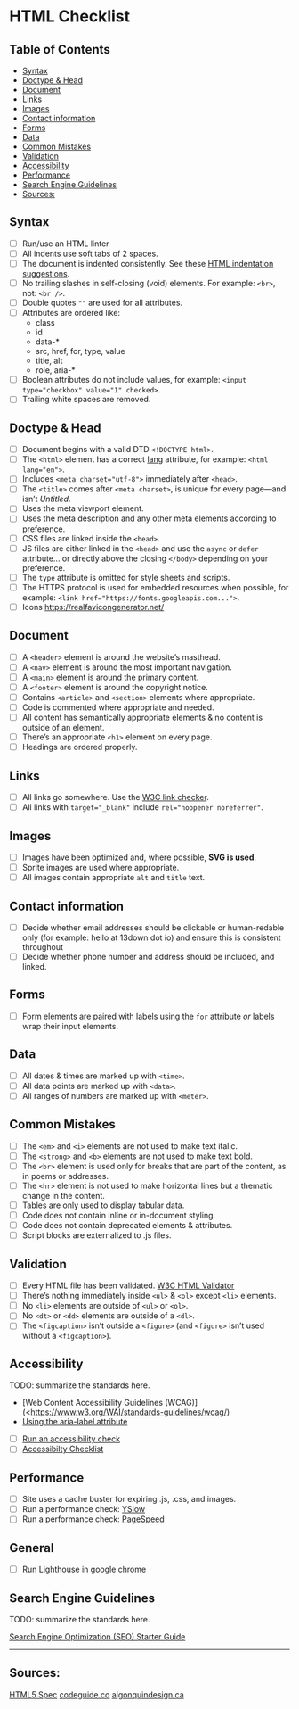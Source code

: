 # HTML Checklist

## Table of Contents

<!-- toc -->

- [Syntax](#syntax)
- [Doctype & Head](#doctype--head)
- [Document](#document)
- [Links](#links)
- [Images](#images)
- [Contact information](#contact-information)
- [Forms](#forms)
- [Data](#data)
- [Common Mistakes](#common-mistakes)
- [Validation](#validation)
- [Accessibility](#accessibility)
- [Performance](#performance)
- [Search Engine Guidelines](#search-engine-guidelines)
- [Sources:](#sources)

<!-- tocstop -->

## Syntax

- [ ] Run/use an HTML linter
- [ ] All indents use soft tabs of 2 spaces.
- [ ] The document is indented consistently. See these [HTML indentation suggestions](https://learn-the-web.algonquindesign.ca/topics/html-indentation/).
- [ ] No trailing slashes in self-closing (void) elements. For example: `<br>`, not: `<br />`.
- [ ] Double quotes `""` are used for all attributes.
- [ ] Attributes are ordered like:
  - class
  - id
  - data-*
  - src, href, for, type, value
  - title, alt
  - role, aria-*
- [ ] Boolean attributes do not include values, for example:
  `<input type="checkbox" value="1" checked>`.
- [ ] Trailing white spaces are removed.

## Doctype & Head

- [ ] Document begins with a valid DTD `<!DOCTYPE html>`.
- [ ] The `<html>` element has a correct [lang](https://www.sitepoint.com/iso-2-letter-language-codes/) attribute, for example: `<html lang="en">`.
- [ ] Includes `<meta charset="utf-8">` immediately after `<head>`.
- [ ] The `<title>` comes after `<meta charset>`, is unique for every page—and isn’t *Untitled*.
- [ ] Uses the meta viewport element.
- [ ] Uses the meta description and any other meta elements according to preference.
- [ ] CSS files are linked inside the `<head>`.
- [ ] JS files are either linked in the `<head>` and use the `async` or `defer` attribute... or directly above the closing `</body>` depending on your preference.
- [ ] The `type` attribute is omitted for style sheets and scripts.
- [ ] The HTTPS protocol is used for embedded resources when possible, for example:
  `<link href="https://fonts.googleapis.com...">`.
- [ ] Icons <https://realfavicongenerator.net/>

## Document

- [ ] A `<header>` element is around the website’s masthead.
- [ ] A `<nav>` element is around the most important navigation.
- [ ] A `<main>` element is around the primary content.
- [ ] A `<footer>` element is around the copyright notice.
- [ ] Contains `<article>` and `<section>` elements where appropriate.
- [ ] Code is commented where appropriate and needed.
- [ ] All content has semantically appropriate elements & no content is outside of an element.
- [ ] There’s an appropriate `<h1>` element on every page.
- [ ] Headings are ordered properly.

## Links

- [ ] All links go somewhere. Use the [W3C link checker](http://validator.w3.org/checklink).
- [ ] All links with `target="_blank"` include `rel="noopener noreferrer"`.

## Images

- [ ] Images have been optimized and, where possible, **SVG is used**.
- [ ] Sprite images are used where appropriate.
- [ ] All images contain appropriate `alt` and `title` text.

## Contact information

- [ ] Decide whether email addresses should be clickable or human-redable only (for example: hello at 13down dot io) and ensure this is consistent throughout
- [ ] Decide whether phone number and address should be included, and linked.

## Forms

- [ ] Form elements are paired with labels using the `for` attribute *or* labels wrap their input elements.

## Data

- [ ] All dates & times are marked up with `<time>`.
- [ ] All data points are marked up with `<data>`.
- [ ] All ranges of numbers are marked up with `<meter>`.

## Common Mistakes

- [ ] The `<em>` and `<i>` elements are not used to make text italic.
- [ ] The `<strong>` and `<b>` elements are not used to make text bold.
- [ ] The `<br>` element is used only for breaks that are part of the content, as in poems or addresses.
- [ ] The `<hr>` element is not used to make horizontal lines but a thematic change in the content.
- [ ] Tables are only used to display tabular data.
- [ ] Code does not contain inline or in-document styling.
- [ ] Code does not contain deprecated elements & attributes.
- [ ] Script blocks are externalized to .js files.

## Validation

- [ ] Every HTML file has been validated. [W3C HTML Validator](http://validator.w3.org/)
- [ ] There’s nothing immediately inside `<ul>` & `<ol>` except `<li>` elements.
- [ ] No `<li>` elements are outside of `<ul>` or `<ol>`.
- [ ] No `<dt>` or `<dd>` elements are outside of a `<dl>`.
- [ ] The `<figcaption>` isn’t outside a `<figure>` (and `<figure>` isn’t used without a `<figcaption>`).

## Accessibility

TODO: summarize the standards here.

- [Web Content Accessibility Guidelines (WCAG)](<https://www.w3.org/WAI/standards-guidelines/wcag/)
- [Using the aria-label attribute](https://developer.mozilla.org/en-US/docs/Web/Accessibility/ARIA/ARIA_Techniques/Using_the_aria-label_attribute)
- [ ] [Run an accessibility check](http://www.cynthiasays.com/)
- [ ] [Accessibilty Checklist](https://www.a11yproject.com/checklist/)

## Performance

- [ ] Site uses a cache buster for expiring .js, .css, and images.
- [ ] Run a performance check: [YSlow](http://yslow.org/)
- [ ] Run a performance check: [PageSpeed](https://developers.google.com/speed/pagespeed/insights/)

## General

- [ ] Run Lighthouse in google chrome

## Search Engine Guidelines

TODO: summarize the standards here.

[Search Engine Optimization (SEO) Starter Guide](https://support.google.com/webmasters/answer/7451184#)

--------

## Sources:
[HTML5 Spec](https://w3c.github.io/html/)
[codeguide.co](http://codeguide.co/)
[algonquindesign.ca](https://learn-the-web.algonquindesign.ca/topics/html-semantics-checklist/)
